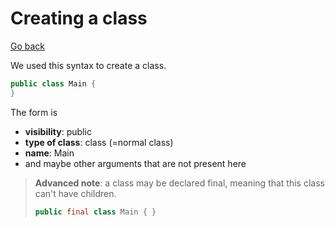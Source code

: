 # Creating a class

[Go back](..)

We used this syntax to create a class.

```java
public class Main {
}
```

The form is 

* **visibility**: public
* **type of class**: class (=normal class)
* **name**: Main
* and maybe other arguments that are not present here

> **Advanced note**: a class may be declared final, meaning that
> this class can't have children.
>
> ```java
> public final class Main { }
> ```